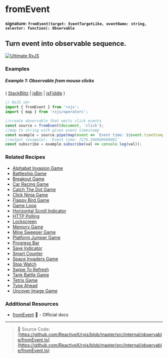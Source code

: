 # fromEvent

#### signature: `fromEvent(target: EventTargetLike, eventName: string, selector: function): Observable`

## Turn event into observable sequence.

[![Ultimate RxJS](https://drive.google.com/uc?export=view&id=1htrban3k3Z8CxiKwEV6bdmxW5Wu8xdWX "Ultimate RxJS")](https://ultimatecourses.com/courses/rxjs?ref=4)

### Examples

##### Example 1: Observable from mouse clicks

(
[StackBlitz](https://stackblitz.com/edit/typescript-mfyefr?file=index.ts&devtoolsheight=50)
| [jsBin](http://jsbin.com/xikapewoqa/1/edit?js,console,output) |
[jsFiddle](https://jsfiddle.net/btroncone/vbLz1pdx/) )

```js
// RxJS v6+
import { fromEvent } from 'rxjs';
import { map } from 'rxjs/operators';

//create observable that emits click events
const source = fromEvent(document, 'click');
//map to string with given event timestamp
const example = source.pipe(map(event => `Event time: ${event.timeStamp}`));
//output (example): 'Event time: 7276.390000000001'
const subscribe = example.subscribe(val => console.log(val));
```

### Related Recipes

- [Alphabet Invasion Game](../../recipes/alphabet-invasion-game.md)
- [Battleship Game](../../recipes/battleship-game.md)
- [Breakout Game](../../recipes/breakout-game.md)
- [Car Racing Game](../../recipes/car-racing-game.md)
- [Catch The Dot Game](../../recipes/catch-the-dot-game.md)
- [Click Ninja Game](../../recipes/click-ninja-game.md)
- [Flappy Bird Game](../../recipes/flappy-bird-game.md)
- [Game Loop](../../recipes/gameloop.md)
- [Horizontal Scroll Indicator](../../recipes/horizontal-scroll-indicator.md)
- [HTTP Polling](../../recipes/http-polling.md)
- [Lockscreen](../../recipes/lockscreen.md)
- [Memory Game](../../recipes/memory-game.md)
- [Mine Sweeper Game](../../recipes/mine-sweeper-game.md)
- [Platform Jumper Game](../../recipes/platform-jumper-game.md)
- [Progress Bar](../../recipes/progressbar.md)
- [Save Indicator]('../../recipes/save-indicator.md)
- [Smart Counter](../../recipes/smartcounter.md)
- [Space Invaders Game](../../recipes/space-invaders-game.md)
- [Stop Watch](../../recipes/stop-watch.md)
- [Swipe To Refresh](../../recipes/swipe-to-refresh.md)
- [Tank Battle Game](../../recipes/tank-battle-game.md)
- [Tetris Game](../../recipes/tetris-game.md)
- [Type Ahead](../../recipes/type-ahead.md)
- [Uncover Image Game](../../recipes/uncover-image-game.md)

### Additional Resources

- [fromEvent](https://rxjs.dev/api/index/function/fromEvent)
  📰 - Official docs

---

> 📁 Source Code:
> [https://github.com/ReactiveX/rxjs/blob/master/src/internal/observable/fromEvent.ts](https://github.com/ReactiveX/rxjs/blob/master/src/internal/observable/fromEvent.ts)
